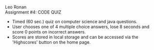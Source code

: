 Leo Ronan	
Assignment #4: CODE QUIZ

- Timed (60 sec.) quiz on computer science and java questions.
- User chooses one of 4 multiple choice answers, lose 8 seconds and score 0 points on incorrect answers. 
- Scores are stored in local storage and can be accessed via the 'Highscores' button on the home page.